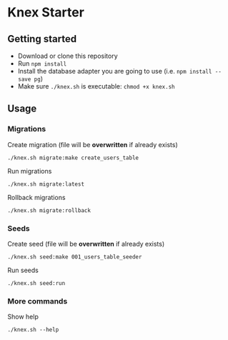 # Knex Starter

## Getting started

* Download or clone this repository
* Run `npm install`
* Install the database adapter you are going to use (i.e. `npm install --save pg`)
* Make sure `./knex.sh` is executable: `chmod +x knex.sh`

## Usage

### Migrations

Create migration (file will be **overwritten** if already exists)
```
./knex.sh migrate:make create_users_table
```

Run migrations
```
./knex.sh migrate:latest
```

Rollback migrations
```
./knex.sh migrate:rollback
```

### Seeds

Create seed (file will be **overwritten** if already exists)
```
./knex.sh seed:make 001_users_table_seeder
```

Run seeds
```
./knex.sh seed:run
```

### More commands

Show help
```
./knex.sh --help
```
